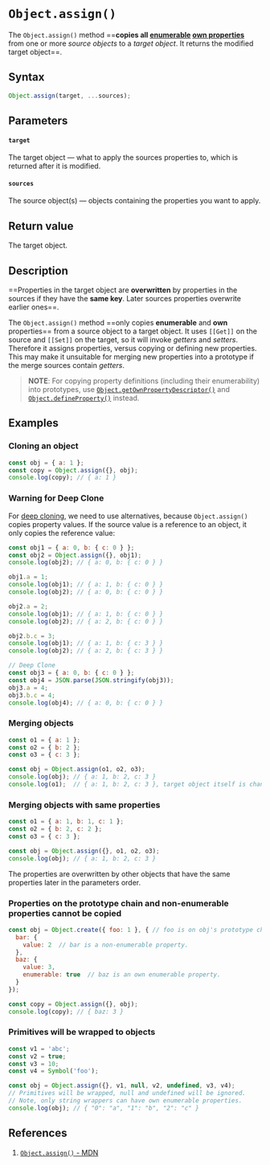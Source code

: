 # `Object.assign()`

The `Object.assign()` method ==**copies all [enumerable](https://developer.mozilla.org/en-US/docs/Web/JavaScript/Reference/Global_Objects/Object/propertyIsEnumerable) [own properties](https://developer.mozilla.org/en-US/docs/Web/JavaScript/Reference/Global_Objects/Object/hasOwn)** from one or more *source objects* to a *target object*. It returns the modified target object==.

## Syntax

```js
Object.assign(target, ...sources);
```

## Parameters

#### `target`

The target object — what to apply the sources properties to, which is returned after it is modified.
#### `sources `

The source object(s) — objects containing the properties you want to apply.

## Return value

The target object.

## Description

==Properties in the target object are **overwritten** by properties in the sources if they have the **same key**. Later sources properties overwrite earlier ones==.

The `Object.assign()` method ==only copies **enumerable** and **own** properties== from a source object to a target object. It uses `[[Get]]` on the source and `[[Set]]` on the target, so it will invoke _getters_ and _setters_. Therefore it assigns properties, versus copying or defining new properties. This may make it unsuitable for merging new properties into a prototype if the merge sources contain _getters_.

> **NOTE**: For copying property definitions (including their enumerability) into prototypes, use [`Object.getOwnPropertyDescriptor()`](https://developer.mozilla.org/en-US/docs/Web/JavaScript/Reference/Global_Objects/Object/getOwnPropertyDescriptor) and [`Object.defineProperty()`](https://developer.mozilla.org/en-US/docs/Web/JavaScript/Reference/Global_Objects/Object/defineProperty) instead.

## Examples

### Cloning an object

```js
const obj = { a: 1 };
const copy = Object.assign({}, obj);
console.log(copy); // { a: 1 }
```

### Warning for Deep Clone

For [deep cloning](https://developer.mozilla.org/en-US/docs/Glossary/Deep_copy), we need to use alternatives, because `Object.assign()` copies property values. If the source value is a reference to an object, it only copies the reference value:

```js
const obj1 = { a: 0, b: { c: 0 } };
const obj2 = Object.assign({}, obj1);
console.log(obj2); // { a: 0, b: { c: 0 } }

obj1.a = 1;
console.log(obj1); // { a: 1, b: { c: 0 } }
console.log(obj2); // { a: 0, b: { c: 0 } }

obj2.a = 2;
console.log(obj1); // { a: 1, b: { c: 0 } }
console.log(obj2); // { a: 2, b: { c: 0 } }

obj2.b.c = 3;
console.log(obj1); // { a: 1, b: { c: 3 } }
console.log(obj2); // { a: 2, b: { c: 3 } }

// Deep Clone
const obj3 = { a: 0, b: { c: 0 } };
const obj4 = JSON.parse(JSON.stringify(obj3));
obj3.a = 4;
obj3.b.c = 4;
console.log(obj4); // { a: 0, b: { c: 0 } }
```

### Merging objects

```js
const o1 = { a: 1 };
const o2 = { b: 2 };
const o3 = { c: 3 };

const obj = Object.assign(o1, o2, o3);
console.log(obj); // { a: 1, b: 2, c: 3 }
console.log(o1);  // { a: 1, b: 2, c: 3 }, target object itself is changed.
```

### Merging objects with same properties

```js
const o1 = { a: 1, b: 1, c: 1 };
const o2 = { b: 2, c: 2 };
const o3 = { c: 3 };

const obj = Object.assign({}, o1, o2, o3);
console.log(obj); // { a: 1, b: 2, c: 3 }
```

The properties are overwritten by other objects that have the same properties later in the parameters order.

### Properties on the prototype chain and non-enumerable properties cannot be copied

```js
const obj = Object.create({ foo: 1 }, { // foo is on obj's prototype chain.
  bar: {
    value: 2  // bar is a non-enumerable property.
  },
  baz: {
    value: 3,
    enumerable: true  // baz is an own enumerable property.
  }
});

const copy = Object.assign({}, obj);
console.log(copy); // { baz: 3 }
```

### Primitives will be wrapped to objects

```js
const v1 = 'abc';
const v2 = true;
const v3 = 10;
const v4 = Symbol('foo');

const obj = Object.assign({}, v1, null, v2, undefined, v3, v4);
// Primitives will be wrapped, null and undefined will be ignored.
// Note, only string wrappers can have own enumerable properties.
console.log(obj); // { "0": "a", "1": "b", "2": "c" }
```

## References

1. [`Object.assign()` - MDN](https://developer.mozilla.org/en-US/docs/Web/JavaScript/Reference/Global_Objects/Object/assign)
